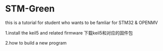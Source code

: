 # STM-Green
this is a tutorial for student who wants to be famliar for STM32 &amp; OPENMV

1.install the keil5 and related firmware 下载keil5和对应的固件包

2.how to build a new program
